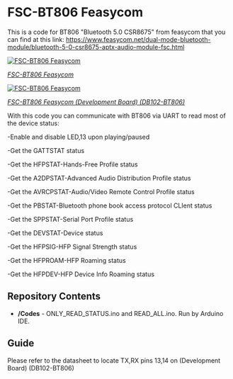 # FSC-BT806 Feasycom
This is a code for BT806 "Bluetooth 5.0 CSR8675" from feasycom that you can find at this link: https://www.feasycom.net/dual-mode-bluetooth-module/bluetooth-5-0-csr8675-aptx-audio-module-fsc.html


[![FSC-BT806 Feasycom](https://www.feasycom.net/uploads/201813049/small/bluetooth-5-0-csr8675-aptx-audio-module-fsc34572430494.jpg)](https://www.feasycom.net/dual-mode-bluetooth-module/bluetooth-5-0-csr8675-aptx-audio-module-fsc.html)

[*FSC-BT806 Feasycom*](https://www.feasycom.net/dual-mode-bluetooth-module/bluetooth-5-0-csr8675-aptx-audio-module-fsc.html)


[![FSC-BT806 Feasycom](https://www.feasycom.net/uploads/202013049/small/audio-bluetooth-module-csr8675-development25165022888.jpg)](https://www.feasycom.net/bluetooth-development-board/bluetooth-audio-development-board/audio-bluetooth-module-csr8675-development.html)

[*FSC-BT806 Feasycom (Development Board) (DB102-BT806)*](https://www.feasycom.net/bluetooth-development-board/bluetooth-audio-development-board/audio-bluetooth-module-csr8675-development.html)

With this code you can communicate with BT806 via UART to read most of the device status:

-Enable and disable LED,13 upon playing/paused

-Get the GATTSTAT status

-Get the HFPSTAT-Hands-Free Profile status

-Get the A2DPSTAT-Advanced Audio Distribution Profile status

-Get the AVRCPSTAT-Audio/Video Remote Control Profile status

-Get the PBSTAT-Bluetooth phone book access protocol CLIent status

-Get the SPPSTAT-Serial Port Profile status

-Get the DEVSTAT-Device status

-Get the HFPSIG-HFP Signal Strength status

-Get the HFPROAM-HFP Roaming status

-Get the HFPDEV-HFP Device Info Roaming status


Repository Contents
-------------------

* **/Codes** - ONLY_READ_STATUS.ino and READ_ALL.ino. Run by Arduino IDE. 


Guide
-------------------

Please refer to the datasheet to locate TX,RX pins 13,14 on (Development Board) (DB102-BT806)
